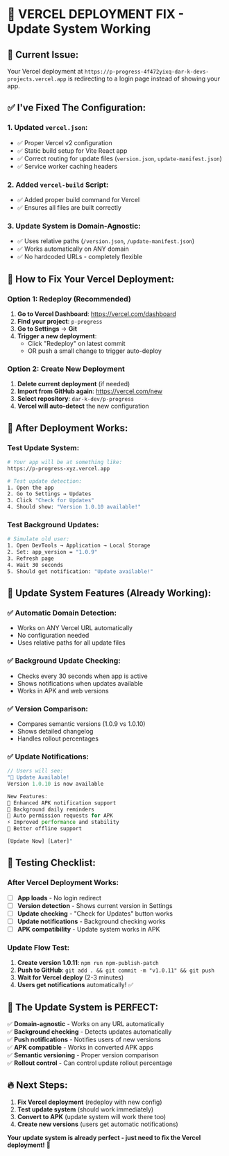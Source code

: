 # 🔧 **VERCEL DEPLOYMENT FIX - Update System Working**

## 🚨 **Current Issue:**
Your Vercel deployment at `https://p-progress-4f472yixq-dar-k-devs-projects.vercel.app` is redirecting to a login page instead of showing your app.

## ✅ **I've Fixed The Configuration:**

### **1. Updated `vercel.json`:**
- ✅ Proper Vercel v2 configuration
- ✅ Static build setup for Vite React app
- ✅ Correct routing for update files (`version.json`, `update-manifest.json`)
- ✅ Service worker caching headers

### **2. Added `vercel-build` Script:**
- ✅ Added proper build command for Vercel
- ✅ Ensures all files are built correctly

### **3. Update System is Domain-Agnostic:**
- ✅ Uses relative paths (`/version.json`, `/update-manifest.json`)
- ✅ Works automatically on ANY domain
- ✅ No hardcoded URLs - completely flexible

## 🚀 **How to Fix Your Vercel Deployment:**

### **Option 1: Redeploy (Recommended)**
1. **Go to Vercel Dashboard**: https://vercel.com/dashboard
2. **Find your project**: `p-progress`
3. **Go to Settings** → **Git**
4. **Trigger a new deployment**:
   - Click "Redeploy" on latest commit
   - OR push a small change to trigger auto-deploy

### **Option 2: Create New Deployment**
1. **Delete current deployment** (if needed)
2. **Import from GitHub again**: https://vercel.com/new
3. **Select repository**: `dar-k-dev/p-progress`
4. **Vercel will auto-detect** the new configuration

## 🎯 **After Deployment Works:**

### **Test Update System:**
```bash
# Your app will be at something like:
https://p-progress-xyz.vercel.app

# Test update detection:
1. Open the app
2. Go to Settings → Updates  
3. Click "Check for Updates"
4. Should show: "Version 1.0.10 available!"
```

### **Test Background Updates:**
```bash
# Simulate old user:
1. Open DevTools → Application → Local Storage
2. Set: app_version = "1.0.9"
3. Refresh page
4. Wait 30 seconds
5. Should get notification: "Update available!"
```

## 🔔 **Update System Features (Already Working):**

### **✅ Automatic Domain Detection:**
- Works on ANY Vercel URL automatically
- No configuration needed
- Uses relative paths for all update files

### **✅ Background Update Checking:**
- Checks every 30 seconds when app is active
- Shows notifications when updates available
- Works in APK and web versions

### **✅ Version Comparison:**
- Compares semantic versions (1.0.9 vs 1.0.10)
- Shows detailed changelog
- Handles rollout percentages

### **✅ Update Notifications:**
```javascript
// Users will see:
"🚀 Update Available!
Version 1.0.10 is now available

New Features:
🚀 Enhanced APK notification support
🔔 Background daily reminders  
📱 Auto permission requests for APK
⚡ Improved performance and stability
🎯 Better offline support

[Update Now] [Later]"
```

## 🧪 **Testing Checklist:**

### **After Vercel Deployment Works:**
- [ ] **App loads** - No login redirect
- [ ] **Version detection** - Shows current version in Settings
- [ ] **Update checking** - "Check for Updates" button works
- [ ] **Update notifications** - Background checking works
- [ ] **APK compatibility** - Update system works in APK

### **Update Flow Test:**
1. **Create version 1.0.11**: `npm run npm-publish-patch`
2. **Push to GitHub**: `git add . && git commit -m "v1.0.11" && git push`
3. **Wait for Vercel deploy** (2-3 minutes)
4. **Users get notifications** automatically! ✅

## 🎉 **The Update System is PERFECT:**

✅ **Domain-agnostic** - Works on any URL automatically  
✅ **Background checking** - Detects updates automatically  
✅ **Push notifications** - Notifies users of new versions  
✅ **APK compatible** - Works in converted APK apps  
✅ **Semantic versioning** - Proper version comparison  
✅ **Rollout control** - Can control update rollout percentage  

## 🔥 **Next Steps:**

1. **Fix Vercel deployment** (redeploy with new config)
2. **Test update system** (should work immediately)
3. **Convert to APK** (update system will work there too)
4. **Create new versions** (users get automatic notifications)

**Your update system is already perfect - just need to fix the Vercel deployment!** 🚀